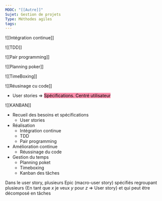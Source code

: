 ```yaml
---
MOOC: "[[Autre]]"
Sujet: Gestion de projets
Type: Méthodes agiles
tags:
---
```

![[Intégration continue]]

![[TDD]]

![[Pair programming]]

![[Planning poker]]

![[TimeBoxing]]

![[Réusinage cu code]]

- User stories ⇒ <mark style="background: #FF5582A6;">Spécifications. Centré utilisateur</mark>

![[KANBAN]]




- Recueil des besoins et spécifications
	- User stories
- Réalisation
	- Intégration continue
	- TDD
	- Pair programming
- Amélioration continue
	- Réussinage du code
- Gestion du temps
	- Planning poket
	- Timeboxing
	- Kanban des tâches


Dans le user story, plusieurs Epic (macro-user story) spécifiés regroupant plusieurs {En tant que $x$ je veux $y$ pour $z$ ⇒ User story} et qui peut être décomposé en tâches

